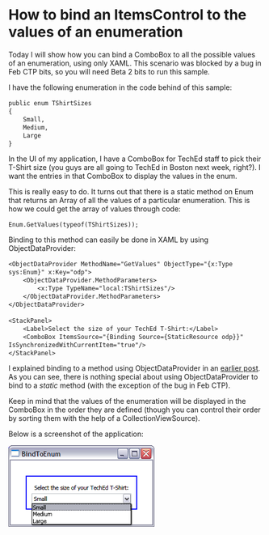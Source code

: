 # How to bind an ItemsControl to the values of an enumeration

Today I will show how you can bind a ComboBox to all the possible values of an enumeration, using only XAML. This scenario was blocked by a bug in Feb CTP bits, so you will need Beta 2 bits to run this sample.

I have the following enumeration in the code behind of this sample:

	public enum TShirtSizes
	{
		Small,
		Medium,
		Large
	}

In the UI of my application, I have a ComboBox for TechEd staff to pick their T-Shirt size (you guys are all going to TechEd in Boston next week, right?). I want the entries in that ComboBox to display the values in the enum. 

This is really easy to do. It turns out that there is a static method on Enum that returns an Array of all the values of a particular enumeration. This is how we could get the array of values through code:

	Enum.GetValues(typeof(TShirtSizes));

Binding to this method can easily be done in XAML by using ObjectDataProvider:

	<ObjectDataProvider MethodName="GetValues" ObjectType="{x:Type sys:Enum}" x:Key="odp">
		<ObjectDataProvider.MethodParameters>
			<x:Type TypeName="local:TShirtSizes"/>
		</ObjectDataProvider.MethodParameters>
	</ObjectDataProvider>
	
	<StackPanel>
		<Label>Select the size of your TechEd T-Shirt:</Label>
		<ComboBox ItemsSource="{Binding Source={StaticResource odp}}" IsSynchronizedWithCurrentItem="true"/>
	</StackPanel>

I explained binding to a method using ObjectDataProvider in an <a href="..\19-ObjectDataProviderSample">earlier post</a>. As you can see, there is nothing special about using ObjectDataProvider to bind to a *static* method (with the exception of the bug in Feb CTP).

Keep in mind that the values of the enumeration will be displayed in the ComboBox in the order they are defined (though you can control their order by sorting them with the help of a CollectionViewSource).

Below is a screenshot of the application:

![](Images/25BindToEnum.png)
